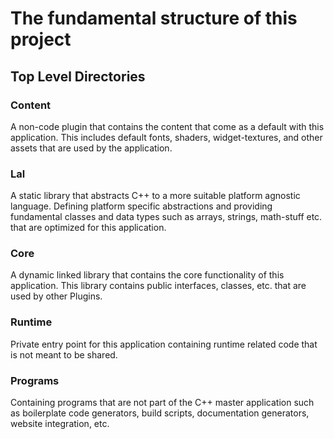 # The fundamental structure of this project

## Top Level Directories
### Content
A non-code plugin that contains the content that come as a default with this application. 
This includes default fonts, shaders, widget-textures, and other assets that are used by the application.
### Lal
A static library that abstracts C++ to a more suitable platform agnostic language.
Defining platform specific abstractions and providing fundamental classes and data types
such as arrays, strings, math-stuff etc. that are optimized for this application. 
### Core
A dynamic linked library that contains the core functionality of this application.
This library contains public interfaces, classes, etc. that are used by other Plugins.
### Runtime
Private entry point for this application containing runtime related code that is not meant to be shared.
### Programs
Containing programs that are not part of the C++ master application such as boilerplate code
generators, build scripts, documentation generators, website integration, etc.
